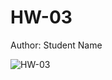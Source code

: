 # HW-03

Author: Student Name

![HW-03](https://github.com/IAbeteEtMechante/HW-03/workflows/HW-03/badge.svg)
